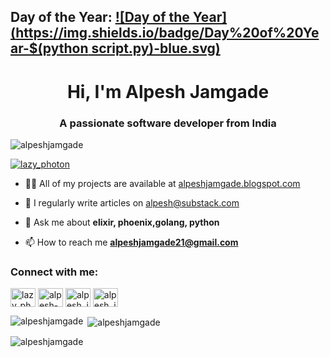 ## Day of the Year: **[![Day of the Year](https://img.shields.io/badge/Day%20of%20Year-$(python script.py)-blue.svg)](https://github.com/alpeshjamgade/alpeshjamgade/blob/main/script.py)**

<h1 align="center">Hi, I'm Alpesh Jamgade</h1>
<h3 align="center">A passionate software developer from India</h3>

<p align="left"> <img src="https://komarev.com/ghpvc/?username=alpeshjamgade&label=Profile%20views&color=0e75b6&style=flat" alt="alpeshjamgade" /> </p>

<p align="left"> <a href="https://twitter.com/lazy_photon" target="blank"><img src="https://img.shields.io/twitter/follow/lazy_photon?logo=twitter&style=for-the-badge" alt="lazy_photon" /></a> </p>

- 👨‍💻 All of my projects are available at [alpeshjamgade.blogspot.com](alpeshjamgade.blogspot.com)

- 📝 I regularly write articles on [alpesh@substack.com](alpesh@substack.com)

- 💬 Ask me about **elixir, phoenix,golang, python**

- 📫 How to reach me **alpeshjamgade21@gmail.com**

<h3 align="left">Connect with me:</h3>
<p align="left">
<a href="https://twitter.com/lazy_photon" target="blank"><img align="center" src="https://raw.githubusercontent.com/rahuldkjain/github-profile-readme-generator/master/src/images/icons/Social/twitter.svg" alt="lazy_photon" height="30" width="40" /></a>
<a href="https://linkedin.com/in/alpesh-jamgade-857679179" target="blank"><img align="center" src="https://raw.githubusercontent.com/rahuldkjain/github-profile-readme-generator/master/src/images/icons/Social/linked-in-alt.svg" alt="alpesh-jamgade-857679179" height="30" width="40" /></a>
<a href="https://instagram.com/alpesh_jamgade" target="blank"><img align="center" src="https://raw.githubusercontent.com/rahuldkjain/github-profile-readme-generator/master/src/images/icons/Social/instagram.svg" alt="alpesh_jamgade" height="30" width="40" /></a>
<a href="https://www.leetcode.com/alpesh_jamgade" target="blank"><img align="center" src="https://raw.githubusercontent.com/rahuldkjain/github-profile-readme-generator/master/src/images/icons/Social/leet-code.svg" alt="alpesh_jamgade" height="30" width="40" /></a>
</p>

<p><img align="left" src="https://github-readme-stats.vercel.app/api/top-langs?username=alpeshjamgade&show_icons=true&locale=en&layout=compact" alt="alpeshjamgade" /></p>

<p>&nbsp;<img align="center" src="https://github-readme-stats.vercel.app/api?username=alpeshjamgade&show_icons=true&locale=en" alt="alpeshjamgade" /></p>

<p><img align="center" src="https://github-readme-streak-stats.herokuapp.com/?user=alpeshjamgade&" alt="alpeshjamgade" /></p>
